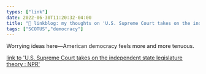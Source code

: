 ```yaml
---
types: ["link"]
date: 2022-06-30T11:20:32-04:00
title: "🔗 linkblog: my thoughts on 'U.S. Supreme Court takes on the independent state legislature theory : NPR'"
tags: ["SCOTUS","democracy"]
---
```

Worrying ideas here—American democracy feels more and more tenuous.
 

[link to 'U.S. Supreme Court takes on the independent state legislature theory : NPR'](https://www.npr.org/2022/06/30/1107648753/supreme-court-north-carolina-redistricting-independent-state-legislature-theory)
